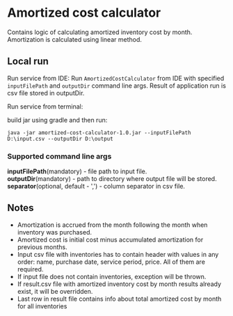 # Amortized cost calculator
Contains logic of calculating amortized inventory cost by month. Amortization is calculated using
linear method.


## Local run

Run service from IDE:
Run `AmortizedCostCalculator` from IDE with specified `inputFilePath` and `outputDir` command 
line args.
Result of application run is csv file stored in outputDir.

Run service from terminal:

build jar using gradle and then run:
```console
java -jar amortized-cost-calculator-1.0.jar --inputFilePath D:\input.csv --outputDir D:\output
```

### Supported command line args

**inputFilePath**(mandatory) - file path to input file.<br>
**outputDir**(mandatory) - path to directory where output file will be stored.<br>
**separator**(optional, default - ',') - column separator in csv file.<br>


## Notes
- Amortization is accrued from the month following the month when inventory was purchased. 
- Amortized cost is initial cost minus accumulated amortization for previous months. 
- Input csv file with inventories has to contain header with values in any order: name, purchase date,
  service period, price. All of them are required.
- If input file does not contain inventories, exception will be thrown.
- If result.csv file with amortized inventory cost by month results already exist, it will be overridden.
- Last row in result file contains info about total amortized cost by month for all inventories
